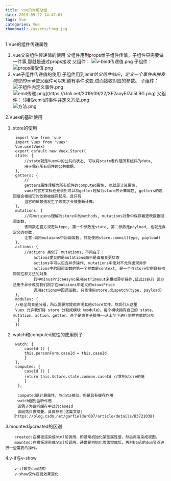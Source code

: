 ```yaml
---
title: vue的常用总结
date: 2019-09-22 14:47:01
tags: Vue
categories: Vue
thumbnail: /assets/timg.jpg
---
```


1.Vue的组件传递属性


1. vue父亲组件传递值的使用
    父组件用到props给子组件传值，子组件只需要做一件事,那就是通过props接收
    父组件：
    ![v-bind传递值.png](https://i.loli.net/2019/09/22/GJHdqLgwQbNx263.png)
    子组件：
    ![props接受值.png](https://i.loli.net/2019/09/22/nNODIadwv9JzSmT.png)
2. vue子组件传递值的使用
    子组件用到$emit给父组件响应，定义一个事件来触发响应的$emit使父组件可以知道有事件改变,进而接收对应的参数。
    子组件：
    ![子组件内定义事件.png](https://i.loli.net/2019/09/22/buI2tAFQklz4S8c.png)
    ![$emit传递.png](https://i.loli.net/2019/09/22/XF2aoyEI7Jl5L9G.png)
    父组件：
    ![接受$emit的事件并定义方法.png](https://i.loli.net/2019/09/22/hGBCqr4Y7AkIRaK.png)
    ![方法.png](https://i.loli.net/2019/09/22/zkBEKHL3d6NAsYt.png)


2.Vuex的基础使用 
1. store的使用
      
        import Vue from 'vue'
        import Vuex from 'vuex'
        Vue.use(Vuex)
        export default new Vuex.Store({
        state: {
            //state就是Vuex中的公共的状态, 可以将state看作是所有组件的data, 
            用于保存所有组件的公共数据.
        },
        getters: {        
            //
            getters属性理解为所有组件的computed属性, 也就是计算属性. 
            vuex的官方文档也是说到可以将getter理解为store的计算属性, getters的返回值会根据它的依赖被缓存起来，且只有
            当它的依赖值发生了改变才会被重新计算。
        },
        mutations: {
            //将mutaions理解为store中的methods, mutations对象中保存着更改数据回调函数,
            该函数名官方规定叫type, 第一个参数是state, 第二参数是payload, 也就是自定义的参数.
            注意:调用mutaions中回调函数, 只能使用store.commit(type, payload)
        },
        actions: {
            //actions 类似于 mutations，不同在于：
                actions提交的是mutations而不是直接变更状态
                actions中可以包含异步操作, mutations中绝对不允许出现异步
                actions中的回调函数的第一个参数是context, 是一个与store实例具有相同属性和方法的对象 
                其中minusPriceAsync采用setTimeout来模拟异步操作,延迟2s执行 该方法用于异步改变我们刚才在mutaions中定义的minusPrice
                调用actions中回调函数, 只能使用store.dispatch(type, payload)
        },
        modules: {
        //给全局变量分组，所以需要写提前声明其他store文件，然后引入这里
        Vuex 允许我们将 store 分割成模块（module）。每个模块拥有自己的 state、mutation、action、getter、甚至是嵌套子模块——从上至下进行同样方式的分割
         }
        })
2. watch和computed属性的使用例子
         
        watch: {
            caseId () {
            this.personForm.caseId = this.caseId  
            }
        },
        computed: {
            caseId () {
            return this.$store.state.common.caseId //拿到store的值
            }
         },

         computed是计算属性，与data相似，但是具有缓存作用
         watch起到监听作用
         该例子为监听缓存中过的caseId
         该段落只做摘要，具体参考[这篇文章](https://blog.csdn.net/garfielder007/article/details/83721038)

3.mounted与created的区别
        
        created:在模板渲染成html前调用，即通常初始化某些属性值，然后再渲染成视图。
        mounted:在模板渲染成html后调用，通常是初始化页面完成后，再对html的dom节点进行一些需要的操作。
4.v-if与v-show
   
        v-if改变dom结构
        v-show仅作视觉效果变化

